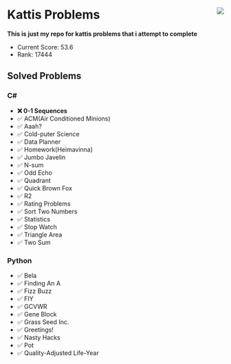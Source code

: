 # Kattis Problems <img align="right" src="https://open.kattis.com/images/kattis/judge.png?7f7dbf=">
**This is just my repo for kattis problems that i attempt to complete**

* Current Score: 53.6
* Rank:         17444

## Solved Problems



### C#
* **:x: 0-1 Sequences**
* :white_check_mark: ACM(Air Conditioned Minions)
* :white_check_mark: Aaah? 
* :white_check_mark: Cold-puter Science 
* :white_check_mark: Data Planner 
* :white_check_mark: Homework(Heimavinna) 
* :white_check_mark: Jumbo Javelin 
* :white_check_mark: N-sum 
* :white_check_mark: Odd Echo 
* :white_check_mark: Quadrant
* :white_check_mark: Quick Brown Fox 
* :white_check_mark: R2 
* :white_check_mark: Rating Problems 
* :white_check_mark: Sort Two Numbers 
* :white_check_mark: Statistics 
* :white_check_mark: Stop Watch 
* :white_check_mark: Triangle Area 
* :white_check_mark: Two Sum 

### Python
* :white_check_mark: Bela
* :white_check_mark: Finding An A
* :white_check_mark: Fizz Buzz
* :white_check_mark: FIY
* :white_check_mark: GCVWR
* :white_check_mark: Gene Block
* :white_check_mark: Grass Seed Inc.
* :white_check_mark: Greetings!
* :white_check_mark: Nasty Hacks
* :white_check_mark: Pot 
* :white_check_mark: Quality-Adjusted Life-Year
